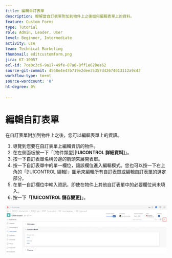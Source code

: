 ```yaml
---
title: 編輯自訂表單
description: 瞭解當自訂表單附加到物件上之後如何編輯表單上的資料。
feature: Custom Forms
type: Tutorial
role: Admin, Leader, User
level: Beginner, Intermediate
activity: use
team: Technical Marketing
thumbnail: editcustomform.png
jira: KT-10057
exl-id: 7ce0c3c6-9a17-49fe-87a8-8ff1e628ea62
source-git-commit: 4568e4e47b719e2dee35357d42674613112a9c43
workflow-type: tm+mt
source-wordcount: '0'
ht-degree: 0%

---
```


# 編輯自訂表單

<!--
21.4 updates have been made here
-->

在自訂表單附加到物件上之後，您可以編輯表單上的資訊。

1. 導覽到您要在自訂表單上編輯資訊的物件。
1. 在左側面板按一下「[物件類型]&#x200B;**[!UICONTROL 詳細資料]**」。
1. 按一下自訂表單名稱旁邊的箭頭來展開表單。
1. 按一下自訂表單中的單一欄位，讓該欄位進入編輯模式。您也可以按一下右上角的「[!UICONTROL 編輯]」圖示來編輯所有自訂表單或編輯自訂表單的選定部分。
1. 在單一自訂欄位中輸入資訊，即使在物件上其他自訂表單中的必要欄位尚未填入。
1. 按一下「**[!UICONTROL 儲存變更]**」。

![「任務詳細資料」視窗顯示正在編輯自訂表單](assets/custom-forms-edit-a-custom-form.jpg)
